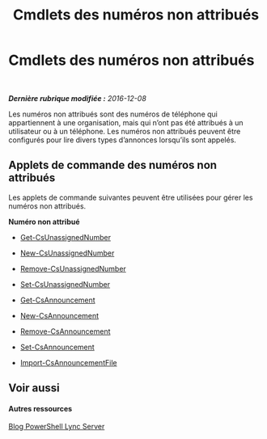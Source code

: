 ﻿---
title: Cmdlets des numéros non attribués
TOCTitle: Cmdlets des numéros non attribués
ms:assetid: 4956dddb-199b-47f4-813f-ef3c461aaf2e
ms:mtpsurl: https://technet.microsoft.com/fr-fr/library/Gg415649(v=OCS.15)
ms:contentKeyID: 49297114
ms.date: 12/10/2016
mtps_version: v=OCS.15
ms.translationtype: HT
---

# Cmdlets des numéros non attribués

 

_**Dernière rubrique modifiée :** 2016-12-08_

Les numéros non attribués sont des numéros de téléphone qui appartiennent à une organisation, mais qui n’ont pas été attribués à un utilisateur ou à un téléphone. Les numéros non attribués peuvent être configurés pour lire divers types d’annonces lorsqu’ils sont appelés.

## Applets de commande des numéros non attribués

Les applets de commande suivantes peuvent être utilisées pour gérer les numéros non attribués.

**Numéro non attribué**

  -   
    [Get-CsUnassignedNumber](get-csunassignednumber.md)

  -   
    [New-CsUnassignedNumber](new-csunassignednumber.md)

  -   
    [Remove-CsUnassignedNumber](remove-csunassignednumber.md)

  -   
    [Set-CsUnassignedNumber](set-csunassignednumber.md)

  -   
    [Get-CsAnnouncement](get-csannouncement.md)

  -   
    [New-CsAnnouncement](new-csannouncement.md)

  -   
    [Remove-CsAnnouncement](remove-csannouncement.md)

  -   
    [Set-CsAnnouncement](set-csannouncement.md)

  -   
    [Import-CsAnnouncementFile](import-csannouncementfile.md)

## Voir aussi

#### Autres ressources

[Blog PowerShell Lync Server](http://go.microsoft.com/fwlink/?linkid=203150%26clcid=0x40c)

